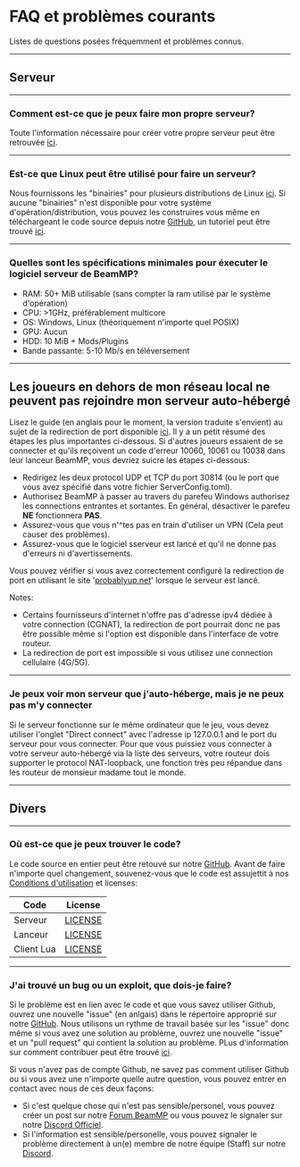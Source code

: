 # FAQ et problèmes courants
Listes de questions posées fréquemment et problèmes connus.

---
## **Serveur**

---
### **Comment est-ce que je peux faire mon propre serveur?**

Toute l'information nécessaire pour créer votre propre serveur peut être retrouvée [ici](https://docs.beammp.com/server/create-a-server/).

---
### **Est-ce que Linux peut être utilisé pour faire un serveur?**

Nous fournissons les "binairies" pour plusieurs distributions de Linux [ici](https://github.com/BeamMP/BeamMP-Server/releases/latest). 
Si aucune "binairies" n'est disponible pour votre système d'opération/distribution, vous pouvez les construires vous même en téléchargeant le code source depuis notre [GitHub](https://github.com/BeamMP/BeamMP-Server), un tutoriel peut être trouvé [ici](https://github.com/BeamMP/BeamMP-Server#build-instructions).

---
### **Quelles sont les spécifications minimales pour éxecuter le logiciel serveur de BeamMP?**

- RAM: 50+ MiB utilisable (sans compter la ram utilisé par le système d'opération)
- CPU: >1GHz, préférablement multicore
- OS: Windows, Linux (théoriquement n'importe quel POSIX)
- GPU: Aucun
- HDD: 10 MiB + Mods/Plugins
- Bande passante: 5-10 Mb/s en téléversement

---
## **Les joueurs en dehors de mon réseau local ne peuvent pas rejoindre mon serveur auto-hébergé**

Lisez le guide (en anglais pour le moment, la version traduite s'envient) au sujet de la redirection de port disponible [ici](https://docs.beammp.com/server/port-forwarding/). Il y a un petit résumé des étapes les plus importantes ci-dessous.
Si d'autres joueurs essaient de se connecter et qu'ils reçoivent un code d'erreur 10060, 10061 ou 10038 dans leur lanceur BeamMP, vous devriez suicre les étapes ci-dessous:

- Redirigez les deux protocol UDP et TCP du  port 30814 (ou le port que vous avez spécifié dans votre fichier ServerConfig.toml).
- Authorisez BeamMP à passer au travers du parefeu Windows authorisez les connections entrantes et sortantes. En général, désactiver le parefeu **NE** fonctionnera **PAS**.
- Assurez-vous que vous n'^tes pas en train d'utiliser un VPN (Cela peut causer des problèmes).
- Assurez-vous que le logiciel sserveur est lancé et qu'il ne donne pas d'erreurs ni d'avertissements.

Vous pouvez vérifier si vous avez correctement configuré la redirection de port en utilisant le site '[probablyup.net](https://probablyup.net/api)' lorsque le serveur est lancé.

Notes:

- Certains fournisseurs d'internet n'offre pas d'adresse ipv4 dédiée à votre connection (CGNAT), la redirection de port pourrait donc ne pas être possible même si l'option est disponible dans l'interface de votre routeur.
- La redirection de port est impossible si vous utilisez une connection cellulaire (4G/5G).

---
### **Je peux voir mon serveur que j'auto-héberge, mais je ne peux pas m'y connecter**

Si le serveur fonctionne sur le même ordinateur que le jeu, vous devez utiliser l'onglet "Direct connect" avec l'adresse ip 127.0.0.1 and le port du serveur pour vous connecter.
Pour que vous puissiez vous connecter à votre serveur auto-hébergé via la liste des serveurs, votre routeur dois supporter le protocol NAT-loopback, une fonction très peu répandue dans les routeur de monsieur madame tout le monde.

---
## **Divers**

---
### **Où est-ce que je peux trouver le code?**

Le code source en entier peut être retouvé sur notre [GitHub](https://github.com/BeamMP).
Avant de faire n'importe quel changement, souvenez-vous que le code est assujettit à nos  [Conditions d'utilisation](https://forum.beammp.com/t/terms-of-use-v1-0/43) et licenses:

|   Code     | License                                                                    |
|------------|:--------------------------------------------------------------------------:|
| Serveur     | [LICENSE](https://github.com/BeamMP/BeamMP-Server/blob/master/LICENSE)     |
| Lanceur   | [LICENSE](https://github.com/BeamMP/BeamMP-Launcher/blob/master/LICENSE) |
| Client Lua | [LICENSE](https://github.com/BeamMP/BeamMP/blob/development/LICENSE)    |

---
### **J'ai trouvé un bug ou un exploit, que dois-je faire?**

Si le problème est en lien avec le code et que vous savez utiliser Github, ouvrez une nouvelle "issue" (en anlgais) dans le répertoire approprié sur notre [GitHub](https://github.com/BeamMP). Nous utilisons un rythme de travail basée sur les "issue" donc même si vous avez une solution au problème, ouvrez une nouvelle "issue" et un "pull request" qui contient la solution au problème. PLus d'information sur comment contribuer peut être trouvé [ici](https://github.com/BeamMP/BeamMP/blob/development/CONTRIBUTING.md).

Si vous n'avez pas de compte Github, ne savez pas comment utiliser Github ou si vous avez une n'importe quelle autre question, vous pouvez entrer en contact avec nous de ces deux façons:

- Si c'est quelque chose qui n'est pas sensible/personel, vous pouvez créer un post sur notre [Forum BeamMP](https://forum.beammp.com) ou vous pouvez le signaler sur notre [Discord Officiel](https://discord.gg/beammp).
- Si l'information est sensible/personelle, vous pouvez signaler le problème directement à un(e) membre de notre équipe (Staff) sur notre [Discord](https://discord.gg/beammp).
